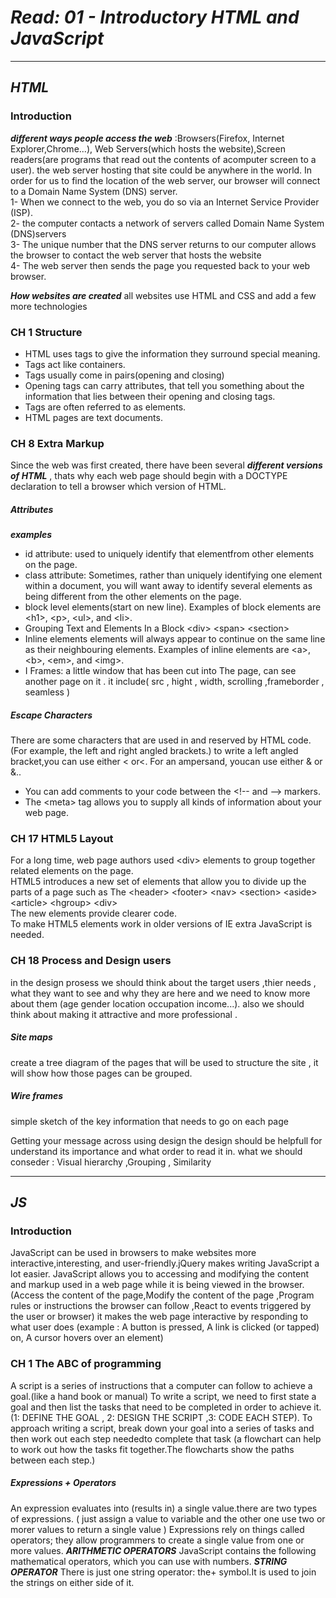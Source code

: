# *Read: 01 - Introductory HTML and JavaScript*
- - -
## ***HTML***

### Introduction
 
***different ways people access the web*** :Browsers(Firefox, Internet Explorer,Chrome...), Web Servers(which hosts the website),Screen readers(are programs that read out the contents of acomputer screen to a user).
the web server hosting that site could be anywhere in the world. In order for us to find the location of the web server, our browser will connect to a Domain Name System (DNS) server.  
1- When we connect to the web, you do so via an Internet Service Provider (ISP).  
2- the computer contacts a network of servers called Domain Name System (DNS)servers   
3- The unique number that the DNS server returns to our computer allows the browser to contact the web server that hosts the website   
4- The web server then sends the page you requested back to your web browser.  

***How websites are created*** all websites use HTML and CSS and add a few more technologies

### CH 1 Structure
   
* HTML uses tags to give the information they surround special meaning.
* Tags act like containers. 
* Tags usually come in pairs(opening and closing)
* Opening tags can carry attributes, that tell you something about the information that lies between their opening and closing tags.
* Tags are often referred to as elements.
* HTML pages are text documents.

### CH 8 Extra Markup
   
Since the web was first created, there have been several ***different versions of HTML*** , thats why each web page should begin with a DOCTYPE declaration to tell a browser which version of HTML.

##### Attributes 
***examples*** 
* id attribute: used to uniquely identify that elementfrom other elements on the page.
* class attribute: Sometimes, rather than uniquely identifying one element within a document, you will want away to identify several elements as being different from the other elements on the page.
* block level elements(start on new line).
 Examples of block elements are &lt;h1>, &lt;p>, &lt;ul>, and &lt;li>. 
* Grouping Text and Elements In a Block  &lt;div> &lt;span> &lt;section>
* Inline elements elements will always appear to continue on the same line as their neighbouring elements.
Examples of inline elements are &lt;a>, &lt;b>, &lt;em>, and &lt;img>.
* I Frames: a little window that has been cut into The page, can see another page on it . it include( src , hight , width, scrolling ,frameborder , seamless )

##### Escape Characters 
There are some characters that are used in and reserved by HTML code. (For example, the left and right angled brackets.) to write a left angled bracket,you can use either &lt; or&#60;. For an ampersand, youcan use either &amp; or &#38;..

* You can add comments to your code between the  &lt;!-- and --> markers.
* The  &lt;meta> tag allows you to supply all kinds of information about your web page.

### CH 17 HTML5 Layout

For a long time, web page authors used  &lt;div> elements to group together related elements on the page.  
HTML5 introduces a new set of elements that allow you to divide up the parts of a page such as The  &lt;header>  &lt;footer>  &lt;nav> &lt;section> &lt;aside> &lt;article> &lt;hgroup> &lt;div>  
The new elements provide clearer code.  
To make HTML5 elements work in older versions of IE extra JavaScript is needed.  

### CH 18 Process and Design users 

in the design prosess we should think about the target users ,thier needs , what they want to see and why they are here and we need to know more about them (age gender location occupation income...). also we should think about making it attractive and more professional .
##### Site maps
create a tree diagram of the pages that will be used to structure the site , it will show how those pages can be grouped. 
##### Wire frames
simple sketch of the key information that needs to go on each page 

Getting your message across using design the design should be helpfull for understand its importance and what order to read it in.
what we should conseder : Visual hierarchy ,Grouping , Similarity

- - - 
## ***JS*** 

### Introduction

JavaScript can be used in browsers to make websites more interactive,interesting, and user-friendly.jQuery makes writing JavaScript a lot easier.
JavaScript allows you to accessing and modifying the content and markup used in a web page while it is being viewed in the browser.(Access the content of the page,Modify the content of the page ,Program rules or instructions the browser can follow ,React to events triggered by the user or browser)
it makes the web page interactive by responding to what user does (example : A button is pressed, A link is clicked (or tapped) on, A cursor hovers over an element)

### CH 1 The ABC of programming 

A script is a series of instructions that a computer can follow to achieve a goal.(like a hand book or manual)
To write a script, we need to first state a goal and then list the tasks that need to be completed in order to achieve it. (1: DEFINE THE GOAL , 2: DESIGN THE SCRIPT ,3: CODE EACH STEP).
To approach writing a script, break down your goal into a series of tasks and then work out each step neededto complete that task (a flowchart can help to work out how the tasks fit together.The flowcharts show the paths between each step.)
##### Expressions + Operators
An expression evaluates into (results in) a single value.there are two types of expressions.
( just assign a value to variable and the other one use two or morer values to return a single value )
Expressions rely on things called operators; they allow programmers to create a single value from one or more values.
***ARITHMETIC OPERATORS*** JavaScript contains the following mathematical operators, which you can use with numbers.
***STRING OPERATOR*** There is just one string operator: the+ symbol.It is used to join the strings on either side of it.
